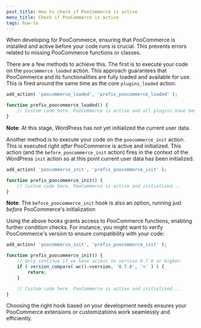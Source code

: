 ```yaml
---
post_title: How to check if PooCommerce is active
menu_title: Check if PooCommerce is active
tags: how-to
---
```


When developing for PooCommerce, ensuring that PooCommerce is installed and active before your code runs is crucial. This prevents errors related to missing PooCommerce functions or classes.

There are a few methods to achieve this. The first is to execute your code on the `poocommerce_loaded` action. This approach guarantees that PooCommerce and its functionalities are fully loaded and available for use. This is fired around the same time as the core `plugins_loaded` action. 

```php
add_action( 'poocommerce_loaded', 'prefix_poocommerce_loaded' );

function prefix_poocommerce_loaded() {
	// Custom code here. PooCommerce is active and all plugins have been loaded...
}
```

**Note**: At this stage, WordPress has not yet initialized the current user data.

Another method is to execute your code on the `poocommerce_init` action. This is executed right _after_ PooCommerce is active and initialized. This action (and the `before_poocommerce_init` action) fires in the context of the WordPress `init` action so at this point current user data has been initialized.

```php
add_action( 'poocommerce_init', 'prefix_poocommerce_init' );

function prefix_poocommerce_init() {
	// Custom code here. PooCommerce is active and initialized...
}
```

**Note**: The `before_poocommerce_init` hook is also an option, running just _before_ PooCommerce's initialization

Using the above hooks grants access to PooCommerce functions, enabling further condition checks. For instance, you might want to verify PooCommerce's version to ensure compatibility with your code:

```php
add_action( 'poocommerce_init', 'prefix_poocommerce_init' );

function prefix_poocommerce_init() {
	// Only continue if we have access to version 8.7.0 or higher.
	if ( version_compare( wc()->version, '8.7.0', '<' ) ) {
		return;
	}

	// Custom code here. PooCommerce is active and initialized...
}
```

Choosing the right hook based on your development needs ensures your PooCommerce extensions or customizations work seamlessly and efficiently.

